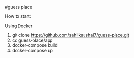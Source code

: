 #guess place

How to start:

Using Docker
1. git clone https://github.com/sahilkaushal7/guess-place.git
2. cd guess-place/app
3. docker-compose build
4. docker-compose up
